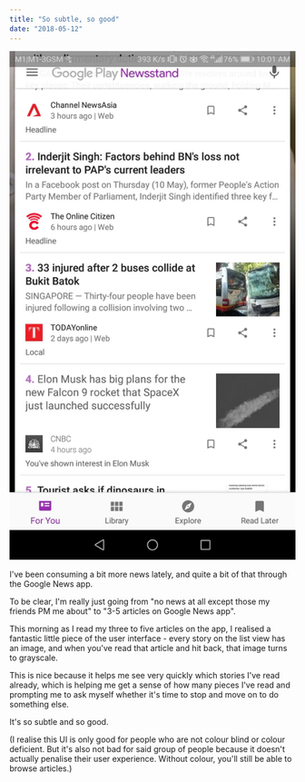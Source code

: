 ```yaml
---
title: "So subtle, so good"
date: "2018-05-12"
---
```


![](images/screenshot_20180512-1001162121481910078424255.jpg)

I've been consuming a bit more news lately, and quite a bit of that through the Google News app.

To be clear, I'm really just going from "no news at all except those my friends PM me about" to "3-5 articles on Google News app".

This morning as I read my three to five articles on the app, I realised a fantastic little piece of the user interface - every story on the list view has an image, and when you've read that article and hit back, that image turns to grayscale.

This is nice because it helps me see very quickly which stories I've read already, which is helping me get a sense of how many pieces I've read and prompting me to ask myself whether it's time to stop and move on to do something else.

It's so subtle and so good.

(I realise this UI is only good for people who are not colour blind or colour deficient. But it's also not bad for said group of people because it doesn't actually penalise their user experience. Without colour, you'll still be able to browse articles.)
